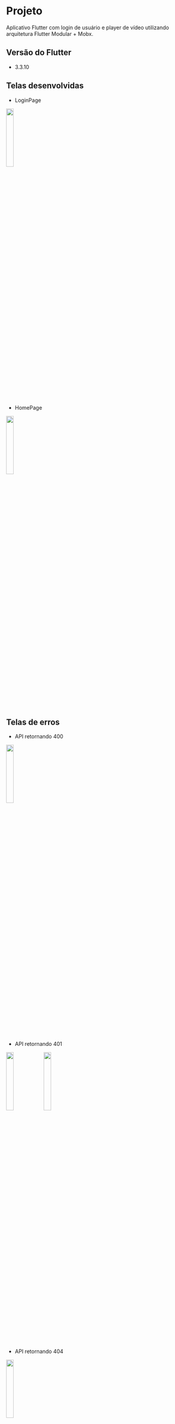 # Projeto

Aplicativo Flutter com login de usuário e player de vídeo utilizando arquitetura Flutter Modular + Mobx. 

## Versão do Flutter

- 3.3.10

## Telas desenvolvidas

- LoginPage
<img src="https://user-images.githubusercontent.com/69534679/222989325-794668fc-eebd-464e-9f89-aa5fcc3f1ee1.png" width="20%" height="auto">

- HomePage
<img src="https://user-images.githubusercontent.com/69534679/222989852-7d785c18-bf7b-4068-b537-fa06cce94827.png" width="20%" height="auto">

## Telas de erros
- API retornando 400
<img src="https://user-images.githubusercontent.com/69534679/222989928-2a37d101-938f-412e-9bef-6481b2b14469.png" width="20%" height="auto">

- API retornando 401

<img src="https://user-images.githubusercontent.com/69534679/222989956-94f40fa9-f232-4176-ade4-55d139df3154.png" width="20%" height="auto"><img src="https://user-images.githubusercontent.com/69534679/222989961-eaffe64b-ca3a-4f83-b4ba-a342418f71e3.png" width="20%" height="auto">


- API retornando 404
<img src="https://user-images.githubusercontent.com/69534679/222989994-036d1d1c-f591-4f76-9e21-75714eb7f390.png" width="20%" height="auto">

- API retornando 500

<img src="https://user-images.githubusercontent.com/69534679/222990044-c9dbb5db-9b4e-4379-927d-8692edb83158.png" width="20%" height="auto"><img src="https://user-images.githubusercontent.com/69534679/222990029-7c3080b6-a693-4c54-8f38-387002f71032.png" width="20%" height="auto">

## Dependências utilizadas
- flutter_mobx e mobx: Essas bibliotecas foram utilizadas para fazer o gerenciamento de estado da aplicação.
- flutter_modular: Injeção de dependência e gerenciamento de rotas da aplicação.
- http: Usado para fazer chamadas http (Comunicação com API).
- flutter_secure_storage: Usado para fazer o cacheamento do token do usuário, permitindo que o usuário não precise digitar suas crendeciais toda vez que abrir o aplicativo. Essa biblioteca foi utilizada para armazenar e utilizar o token salvo do dispositivo do usuário após realizar o primeiro login com sucesso.
- http_interceptor: Usado para injetar o token do usuário nas chamadas à api e para fazer o tratamento de erros. Foram criados dois interceptos, sendo eles: AutheticationInterceptor (responsável por inserir o x-access-token no header da chamada http) e ErrorInterceptor (responsável por capturar e gerenciar os erros obtidos pela API).
- chewie e video_player: Essas bibliotecas fora utilizadas para renderizar o vídeo na aplicação no formato .m3u8

## Dependências de desenvolvimento utilizadas
- build_runner e mobx_codegen: Usado para gerar os arquivos necessários para implementar a gerencia de estados utilizando Mobx.
- mocktail: Usado para criação de testes unitários e teste de widgets
- modular_test: Usada para simular as injeções de dependência do Flutter Modular nos testes desenvolvidos.




